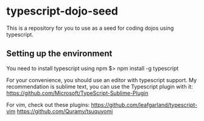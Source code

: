 # typescript-dojo-seed

This is a repository for you to use as a seed for coding dojos using typescript.

## Setting up the environment

You need to install typescript using npm
$> npm install -g typescript

For your convenience, you should use an editor with typescript support. My recommendation is sublime text, you can use the Typescript plugin with it:
https://github.com/Microsoft/TypeScript-Sublime-Plugin

For vim, check out these plugins:
https://github.com/leafgarland/typescript-vim
https://github.com/Quramy/tsuquyomi

